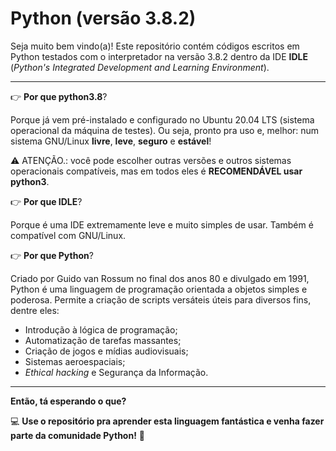 # Python (versão 3.8.2)
 
Seja muito bem vindo(a)! Este repositório contém códigos escritos em Python testados com o interpretador na versão 3.8.2 dentro da IDE **IDLE** (*Python's Integrated Development and Learning Environment*). 

---

:point_right: **Por que python3.8**?

Porque já vem pré-instalado e configurado no Ubuntu 20.04 LTS (sistema operacional da máquina de testes). Ou seja, pronto pra uso e, melhor: num sistema GNU/Linux **livre**, **leve**, **seguro** e **estável**! 

:warning: ATENÇÃO.: você pode escolher outras versões e outros sistemas operacionais compatíveis, mas em todos eles é **RECOMENDÁVEL usar python3**.

:point_right: **Por que IDLE**?

Porque é uma IDE extremamente leve e muito simples de usar. Também é compatível com GNU/Linux.

:point_right: **Por que Python**?

Criado por Guido van Rossum no final dos anos 80 e divulgado em 1991, Python é uma linguagem de programação orientada a objetos simples e poderosa. Permite a criação de scripts versáteis úteis para diversos fins, dentre eles: 

*  Introdução à lógica de programação; 
*  Automatização de tarefas massantes; 
*  Criação de jogos e mídias audiovisuais;
*  Sistemas aeroespaciais;
* *Ethical hacking* e Segurança da Informação.

--- 

**Então, tá esperando o que?** 

:computer: **Use o repositório pra aprender esta linguagem fantástica e venha fazer parte da comunidade Python!** :snake:
